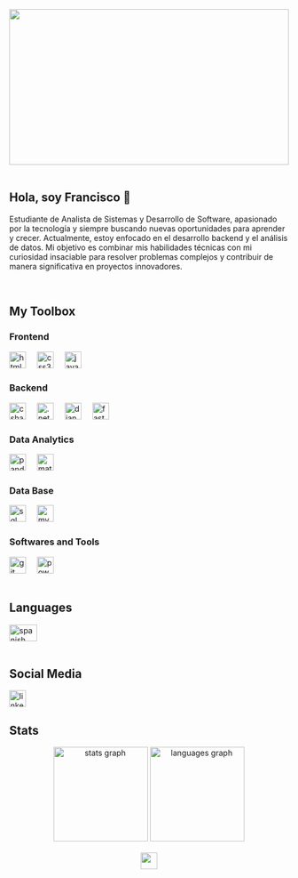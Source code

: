 <div align="center">
  <img height="280"  width="100%" src=https://github.com/FranciscoSerafini/image />
</div> 
<br clear="both">
<h2>Hola, soy Francisco 👋</h2>
<p>Estudiante de Analista de Sistemas y Desarrollo de Software, apasionado por la tecnología y siempre buscando nuevas oportunidades para aprender y crecer. Actualmente, estoy enfocado en el desarrollo backend y el análisis de datos. Mi objetivo es combinar mis habilidades técnicas con mi curiosidad insaciable para resolver problemas complejos y contribuir de manera significativa en proyectos innovadores.</p>

<br clear="both">
<h2>My Toolbox</h2>

<h3>Frontend</h3>
<div>
  <img src="https://img.shields.io/badge/HTML5-E34F26?logo=html5&logoColor=white&style=for-the-badge" height="30" alt="html5 logo" />
  <img width="12" />
  <img src="https://img.shields.io/badge/CSS3-1572B6?logo=css3&logoColor=white&style=for-the-badge" height="30" alt="css3 logo" />
  <img width="12" />
  <img src="https://img.shields.io/badge/JavaScript-F7DF1E?logo=javascript&logoColor=black&style=for-the-badge" height="30" alt="javascript logo" />
</div>

<h3>Backend</h3>
<div>
  <img src="https://img.shields.io/badge/C Sharp-239120?logo=csharp&logoColor=white&style=for-the-badge" height="30" alt="csharp logo" />
  <img width="12" />
  <img src="https://img.shields.io/badge/.NET-512BD4?logo=dotnet&logoColor=white&style=for-the-badge" height="30" alt=".net logo" />
  <img width="12" />
  <img src="https://img.shields.io/badge/Django-092E20?logo=django&logoColor=white&style=for-the-badge" height="30" alt="django logo" />
  <img width="12" />
  <img src="https://img.shields.io/badge/FastAPI-009688?logo=fastapi&logoColor=white&style=for-the-badge" height="30" alt="fastapi logo" />
</div>

<h3>Data Analytics</h3>
<div>
  <img src="https://img.shields.io/badge/Pandas-150458?logo=pandas&logoColor=white&style=for-the-badge" height="30" alt="pandas logo" />
  <img width="12" />
  <img src="https://img.shields.io/badge/Matplotlib-3776AB?logo=python&logoColor=white&style=for-the-badge" height="30" alt="matplotlib logo" />
</div>

<h3>Data Base</h3>
<div>
  <img src="https://img.shields.io/badge/SQL Server-CC2927?logo=microsoftsqlserver&logoColor=white&style=for-the-badge" height="30" alt="sql server logo" />
  <img width="12" />
  <img src="https://img.shields.io/badge/MySQL-4479A1?logo=mysql&logoColor=white&style=for-the-badge" height="30" alt="mysql logo" />
</div>

<h3>Softwares and Tools</h3>
<div>
  <img src="https://img.shields.io/badge/Git-F05032?logo=git&logoColor=white&style=for-the-badge" height="30" alt="git logo" />
  <img width="12" />
  <img src="https://img.shields.io/badge/PowerBI-F2C811?logo=powerbi&logoColor=black&style=for-the-badge" height="30" alt="powerbi logo" />
</div>

<br clear="both">
<h2>Languages</h2>

<div>
  <img src="https://upload.wikimedia.org/wikipedia/commons/8/89/Bandera_de_Espa%C3%B1a.svg" width="50" height="30" alt="spanish" />
</div>

<br clear="both">
<h2>Social Media</h2>
<a href="https://www.linkedin.com/in/francisco-serafini-giorgi/" target="_blank"><img class="w-10" height="30" src="https://img.shields.io/badge/linkedin-%230077B5.svg?style=for-the-badge&logo=linkedin&logoColor=white" alt="linkedin logo" /></a>

<br clear="both">
<h2>Stats</h2>
<div align="center">
  <img src="https://github-readme-stats.vercel.app/api?username=FranciscoSerafini&hide_title=true&hide_rank=false&show_icons=true&include_all_commits=true&count_private=true&disable_animations=false&theme=gotham&locale=en&hide_border=true&order=1" height="170" alt="stats graph" />
  <img src="https://github-readme-stats.vercel.app/api/top-langs?username=FranciscoSerafini&locale=en&hide_title=false&layout=compact&card_width=320&langs_count=10&theme=gotham&hide_border=true&order=2" height="170" alt="languages graph" />
</div>

<br clear="both">
<div align="center">
  <img src="https://visitor-badge.laobi.icu/badge?page_id=FranciscoSerafini.FranciscoSerafini&left_color=darkcyan" height="30" />
</div>

